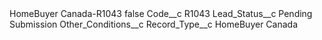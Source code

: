 <?xml version="1.0" encoding="UTF-8"?>
<CustomMetadata xmlns="http://soap.sforce.com/2006/04/metadata" xmlns:xsi="http://www.w3.org/2001/XMLSchema-instance" xmlns:xsd="http://www.w3.org/2001/XMLSchema">
    <label>HomeBuyer Canada-R1043</label>
    <protected>false</protected>
    <values>
        <field>Code__c</field>
        <value xsi:type="xsd:string">R1043</value>
    </values>
    <values>
        <field>Lead_Status__c</field>
        <value xsi:type="xsd:string">Pending Submission</value>
    </values>
    <values>
        <field>Other_Conditions__c</field>
        <value xsi:nil="true"/>
    </values>
    <values>
        <field>Record_Type__c</field>
        <value xsi:type="xsd:string">HomeBuyer Canada</value>
    </values>
</CustomMetadata>
